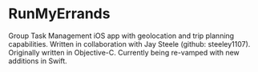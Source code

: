 # RunMyErrands
Group Task Management iOS app with geolocation and trip planning capabilities.  Written in collaboration with Jay Steele (github: steeley1107).  Originally written in Objective-C.  Currently being re-vamped with new additions in Swift.

